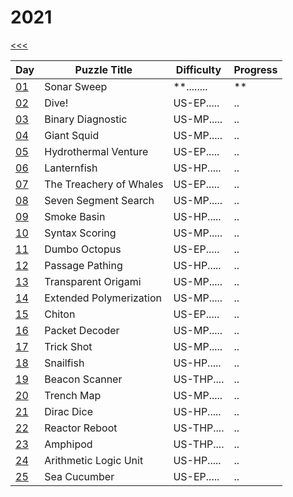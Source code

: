 # 2021

[<<<](../README.md)

| Day                       | Puzzle Title                                  | Difficulty | Progress |
|---------------------------|-----------------------------------------------|------------|----------|
| [01](./src/d01/README.md) | Sonar Sweep                                   | **........ | **       |
| [02](./src/d02/README.md) | Dive!                                         | US-EP..... | ..       |
| [03](./src/d03/README.md) | Binary Diagnostic                             | US-MP..... | ..       |
| [04](./src/d04/README.md) | Giant Squid                                   | US-MP..... | ..       |
| [05](./src/d05/README.md) | Hydrothermal Venture                          | US-EP..... | ..       |
| [06](./src/d06/README.md) | Lanternfish                                   | US-HP..... | ..       |
| [07](./src/d07/README.md) | The Treachery of Whales                       | US-EP..... | ..       |
| [08](./src/d08/README.md) | Seven Segment Search                          | US-MP..... | ..       |
| [09](./src/d09/README.md) | Smoke Basin                                   | US-HP..... | ..       |
| [10](./src/d10/README.md) | Syntax Scoring                                | US-MP..... | ..       |
| [11](./src/d11/README.md) | Dumbo Octopus                                 | US-EP..... | ..       |
| [12](./src/d12/README.md) | Passage Pathing                               | US-HP..... | ..       |
| [13](./src/d13/README.md) | Transparent Origami                           | US-MP..... | ..       |
| [14](./src/d14/README.md) | Extended Polymerization                       | US-MP..... | ..       |
| [15](./src/d15/README.md) | Chiton                                        | US-EP..... | ..       |
| [16](./src/d16/README.md) | Packet Decoder                                | US-MP..... | ..       |
| [17](./src/d17/README.md) | Trick Shot                                    | US-MP..... | ..       |
| [18](./src/d18/README.md) | Snailfish                                     | US-HP..... | ..       |
| [19](./src/d19/README.md) | Beacon Scanner                                | US-THP.... | ..       |
| [20](./src/d20/README.md) | Trench Map                                    | US-MP..... | ..       |
| [21](./src/d21/README.md) | Dirac Dice                                    | US-HP..... | ..       |
| [22](./src/d22/README.md) | Reactor Reboot                                | US-THP.... | ..       |
| [23](./src/d23/README.md) | Amphipod                                      | US-THP.... | ..       |
| [24](./src/d24/README.md) | Arithmetic Logic Unit                         | US-HP..... | ..       |
| [25](./src/d25/README.md) | Sea Cucumber                                  | US-EP..... | ..       |
